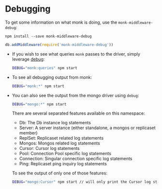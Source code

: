 # Debugging

To get some information on what monk is doing, use the `monk-middleware-debug`:

```
npm install --save monk-middleware-debug
```

```js
db.addMiddleware(require('monk-middleware-debug'))
```

* If you wish to see what queries `monk` passes to the driver, simply leverage
  [debug](http://github.com/visionmedia/debug):

  ```bash
  DEBUG="monk:queries" npm start
  ```

* To see all debugging output from monk:

  ```bash
  DEBUG="monk:*" npm start
  ```

* You can also see the output from the mongo driver using `debug`:

  ```bash
  DEBUG="mongo:*" npm start
  ```

  There are several separated features available on this namespace:

    * Db: The Db instance log statements
    * Server: A server instance (either standalone, a mongos or replicaset member)
    * ReplSet: Replicaset related log statements
    * Mongos: Mongos related log statements
    * Cursor: Cursor log statements
    * Pool: Connection Pool specific log statements
    * Connection: Singular connection specific log statements
    * Ping: Replicaset ping inquiry log statements

  To see the output of only one of those features:

  ```bash
  DEBUG="mongo:Cursor" npm start // will only print the Cursor log statements
  ```
